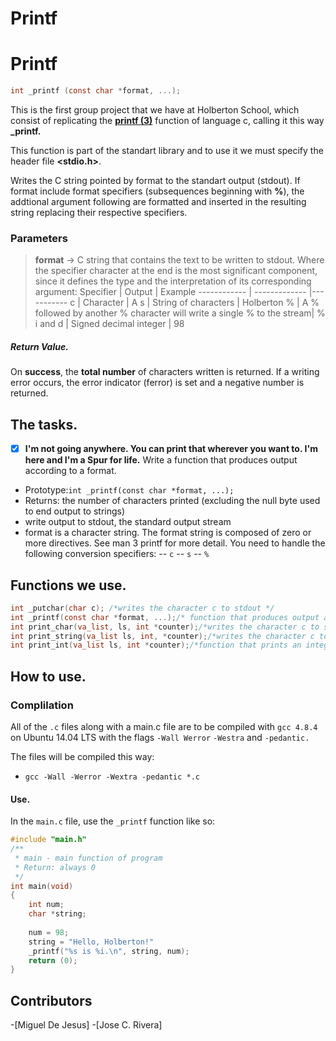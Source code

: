 # Printf
# Printf
````c
int _printf (const char *format, ...);
````
This is the first group project that we have at Holberton School, which consist of replicating the **[printf (3)](http://man7.org/linux/man-pages/man3/printf.3.html)** function of language c, calling it this way **_printf.**

This function is part of the standart library **<stdio>** and to use it we must specify the header file **<stdio.h>**.

Writes the C string pointed by format to the standart output (stdout). If format include format specifiers (subsequences beginning with **%**), the addtional argument following are formatted and inserted in the resulting string replacing their respective specifiers.
### Parameters
> **format** -> C string that contains the text to be written to stdout.
Where the specifier character at the end is the most significant component, since it defines the type and the interpretation of its corresponding argument:
 Specifier | Output | Example
------------ | ------------- |-----------
 c | Character | A
 s | String of characters | Holberton
 % | A % followed by another % character will write a single % to the stream| %
  i and d | Signed decimal integer | 98 
  
##### Return Value.
On **success**, the **total number** of characters written is returned.
If a writing error occurs, the error indicator (ferror) is set and a negative number is returned.
 
## The tasks.
-[x] **I'm not going anywhere. You can print that wherever you want to. I'm here and I'm a Spur for life.** 
Write a function that produces output according to a format.

- Prototype:``int _printf(const char *format, ...);``
- Returns: the number of characters printed (excluding the null byte used to end output to strings)
- write output to stdout, the standard output stream
- format is a character string. The format string is composed of zero or more directives. See man 3 printf for more detail. You need to handle the following conversion specifiers:
-- ``c``
-- ``s``
--  ``%``
## Functions we use.
  
 ````c 
int _putchar(char c); /*writes the character c to stdout */
int _printf(const char *format, ...);/* function that produces output according to a format.*/
int print_char(va_list, ls, int *counter);/*writes the character c to stdout */
int print_string(va_list ls, int, *counter);/*writes the character c to stdout */
int print_int(va_list ls, int *counter);/*function that prints an integer */
  ````
  
 ## How to use.
### Complilation
All of the ``.c`` files along with a main.c file are to be compiled with ``gcc 4.8.4`` on Ubuntu 14.04 LTS with the flags ``-Wall Werror`` ``-Westra`` and ``-pedantic.``

The files will be compiled this way:
- ``gcc -Wall -Werror -Wextra -pedantic *.c``
#### Use.
In the ``main.c`` file, use the ``_printf`` function like so:
```c
#include "main.h"
/**
 * main - main function of program
 * Return: always 0
 */
int main(void)
{
	int num;
	char *string;
	
	num = 98;
	string = "Hello, Holberton!"
	_printf("%s is %i.\n", string, num);
	return (0);
} 
````
## Contributors
-[Miguel De Jesus]
-[Jose C. Rivera]
